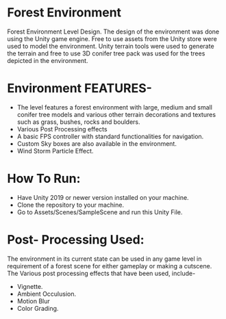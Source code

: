 # Forest Environment
 Forest Environment Level Design. The design of the environment was done using the Unity game engine. Free to use assets from the Unity store were used to model the environment. Unity terrain tools were used to generate the terrain and free to use 3D conifer tree pack was used for the trees depicted in the environment.
 
# Environment FEATURES-
- The level features a forest environment with large, medium and small conifer tree models and various other terrain decorations and textures such as grass, bushes, rocks and boulders.
- Various Post Processing effects
- A basic FPS controller with standard functionalities for navigation.
- Custom Sky boxes are also available in the environment.
- Wind Storm Particle Effect.

# How To Run:
- Have Unity 2019 or newer version installed on your machine.
- Clone the repository to your machine.
- Go to Assets/Scenes/SampleScene and run this Unity File.

# Post- Processing Used:
The environment in its current state can be used in any game level in requirement of a forest scene for either gameplay or making a cutscene. The Various post processing effects that have been used, include-
- Vignette.
- Ambient Occulusion.
- Motion Blur
- Color Grading. 
